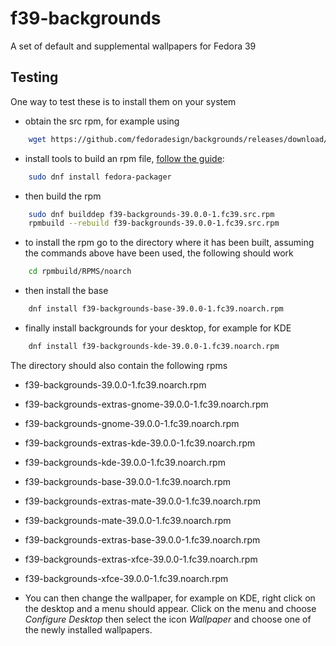 # f39-backgrounds
A set of default and supplemental wallpapers for Fedora 39

## Testing

One way to test these is to install them on your system
* obtain the src rpm, for example using
```bash
    wget https://github.com/fedoradesign/backgrounds/releases/download/v39.0.0/f39-backgrounds-39.0.0-1.fc39.src.rpm
```
* install tools to build an rpm file, [follow the guide](https://fedoramagazine.org/how-rpm-packages-are-made-the-source-rpm/):
```bash
    sudo dnf install fedora-packager
```
* then build the rpm
```bash
    sudo dnf builddep f39-backgrounds-39.0.0-1.fc39.src.rpm
    rpmbuild --rebuild f39-backgrounds-39.0.0-1.fc39.src.rpm
```
* to install the rpm go to the directory where it has been built, assuming the commands above have been used, the following should work
```bash
    cd rpmbuild/RPMS/noarch
```
* then install the base
```bash
    dnf install f39-backgrounds-base-39.0.0-1.fc39.noarch.rpm
```
* finally install backgrounds for your desktop, for example for KDE 
```bash
    dnf install f39-backgrounds-kde-39.0.0-1.fc39.noarch.rpm
```

The directory should also contain the following rpms

   * f39-backgrounds-39.0.0-1.fc39.noarch.rpm
   * f39-backgrounds-extras-gnome-39.0.0-1.fc39.noarch.rpm
   * f39-backgrounds-gnome-39.0.0-1.fc39.noarch.rpm
   * f39-backgrounds-extras-kde-39.0.0-1.fc39.noarch.rpm
   * f39-backgrounds-kde-39.0.0-1.fc39.noarch.rpm
   * f39-backgrounds-base-39.0.0-1.fc39.noarch.rpm
   * f39-backgrounds-extras-mate-39.0.0-1.fc39.noarch.rpm
   * f39-backgrounds-mate-39.0.0-1.fc39.noarch.rpm
   * f39-backgrounds-extras-base-39.0.0-1.fc39.noarch.rpm
   * f39-backgrounds-extras-xfce-39.0.0-1.fc39.noarch.rpm
   * f39-backgrounds-xfce-39.0.0-1.fc39.noarch.rpm

* You can then change the wallpaper, for example on KDE, right click on the desktop and a menu should appear. Click on the menu and choose *Configure Desktop* then select the icon *Wallpaper* and choose one of the newly installed wallpapers.
